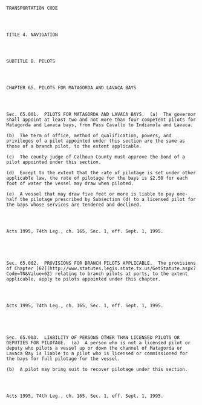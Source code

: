 ﻿
    
    
    	
    					
    
    
    TRANSPORTATION CODE
    
      
    
    
    TITLE 4. NAVIGATION
    
      
    
    
    SUBTITLE B. PILOTS
    
      
    
    
    CHAPTER 65. PILOTS FOR MATAGORDA AND LAVACA BAYS
    
      
    
    
    Sec. 65.001.  PILOTS FOR MATAGORDA AND LAVACA BAYS.  (a)  The governor shall appoint at least two and not more than four competent pilots for Matagorda and Lavaca bays, from Pass Cavallo to Indianola and Lavaca.
    
    (b)  The term of office, method of qualification, powers, and privileges of a pilot appointed under this section are the same as those of a branch pilot, to the extent applicable.
    
    (c)  The county judge of Calhoun County must approve the bond of a pilot appointed under this section.
    
    (d)  Except to the extent that the rate of pilotage is set under other applicable law, the rate of pilotage for the bays is $2.50 for each foot of water the vessel may draw when piloted.
    
    (e)  A vessel that may draw five feet or more is liable to pay one-half the pilotage prescribed by Subsection (d) to a licensed pilot for the bays whose services are tendered and declined.
    
    
    
    
    Acts 1995, 74th Leg., ch. 165, Sec. 1, eff. Sept. 1, 1995.
    
    
    
    
    
    Sec. 65.002.  PROVISIONS FOR BRANCH PILOTS APPLICABLE.  The provisions of Chapter [62](http://www.statutes.legis.state.tx.us/GetStatute.aspx?Code=TN&Value=62) relating to branch pilots at ports, to the extent applicable, apply to pilots appointed under this chapter.
    
    
    
    
    Acts 1995, 74th Leg., ch. 165, Sec. 1, eff. Sept. 1, 1995.
    
    
    
    
    
    Sec. 65.003.  LIABILITY OF PERSONS OTHER THAN LICENSED PILOTS OR DEPUTIES FOR PILOTAGE.  (a)  A person who is not a licensed pilot or deputy who pilots a vessel up or down the channel of Matagorda or Lavaca Bay is liable to a pilot who is licensed or commissioned for the bays for full pilotage for the vessel.
    
    (b)  A pilot may bring suit to recover pilotage under this section.
    
    
    
    
    Acts 1995, 74th Leg., ch. 165, Sec. 1, eff. Sept. 1, 1995.
    
    
    
    
    				
